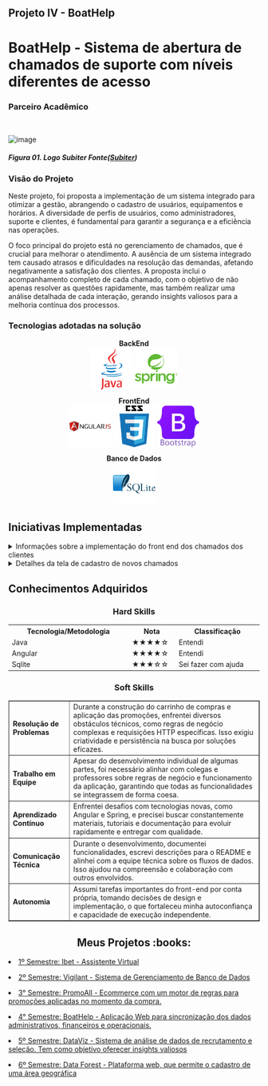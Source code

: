 ## Projeto IV - BoatHelp

# BoatHelp - Sistema de abertura de chamados de suporte com níveis diferentes de acesso

### Parceiro Acadêmico
	
<br/>

![image](https://static.wixstatic.com/media/28f919_850cdd0bc47d4fbd8aa3eeb79db23bf3~mv2.png/v1/fill/w_144,h_50,al_c,q_85,usm_0.66_1.00_0.01,enc_auto/Subiter_NovoLogoCol.png)

##### *Figura 01. Logo Subiter Fonte([Subiter](https://www.subiter.com))*

### Visão do Projeto

Neste projeto, foi proposta a implementação de um sistema integrado para otimizar a gestão, abrangendo o cadastro de usuários, equipamentos e horários. A diversidade de perfis de usuários, como administradores, suporte e clientes, é fundamental para garantir a segurança e a eficiência nas operações.

O foco principal do projeto está no gerenciamento de chamados, que é crucial para melhorar o atendimento. A ausência de um sistema integrado tem causado atrasos e dificuldades na resolução das demandas, afetando negativamente a satisfação dos clientes. A proposta inclui o acompanhamento completo de cada chamado, com o objetivo de não apenas resolver as questões rapidamente, mas também realizar uma análise detalhada de cada interação, gerando insights valiosos para a melhoria contínua dos processos.

### Tecnologias adotadas na solução

<div style="text-align: center;">
  <div style="margin-top: 10px; font-weight: bold;">BackEnd</div>
  <div style="display: inline_block">
    <img src="https://github.com/devicons/devicon/blob/master/icons/java/java-original-wordmark.svg" width="85" height="85" />
    <img src="https://github.com/devicons/devicon/blob/master/icons/spring/spring-original-wordmark.svg" width="85" height="85" />
  </div>
</div>
<div style="text-align: center;">
  <div style="margin-top: 10px; font-weight: bold;">FrontEnd</div>
  <div style="display: inline_block">
    <img src="https://github.com/devicons/devicon/blob/master/icons/angularjs/angularjs-original-wordmark.svg" width="85" height="85" />
    <img src="https://github.com/devicons/devicon/blob/master/icons/css3/css3-original-wordmark.svg" width="85" height="85" />  
    <img src="https://github.com/devicons/devicon/blob/master/icons/bootstrap/bootstrap-original-wordmark.svg" width="85" height="85" />
  </div>
</div>
<div style="text-align: center;">
  <div style="margin-top: 10px; font-weight: bold;">Banco de Dados</div>
  <div style="display: inline_block">
    <img src="https://github.com/devicons/devicon/blob/master/icons/sqlite/sqlite-original-wordmark.svg" width="85" height="85" />
  </div>
</div>

## Iniciativas Implementadas
    
<details ><summary>Informações sobre a implementação do front end dos chamados dos clientes</summary>
     
   ```html
   
	    <script>

		import Chamado_Cliente from "../services/chamado_cliente";
		import Vue from 'vue'
		import { BootstrapVue } from 'bootstrap-vue'
		import 'bootstrap/dist/css/bootstrap.css'
		import 'bootstrap-vue/dist/bootstrap-vue.css'
		
		Vue.use(BootstrapVue)
		
		export default {
		  name: "ChamadoClienteView",
		  data() {
		    return {
		      chamado_clientes: [],
		      chamado_cliente: {
		        criticidadeChamado: "",
		        dataChamado: "",
		        assuntoChamado:"",
		        descricaoChamado: "",
		        situacaoChamado: "F",
		        solucaoChamado: "",
		      },
		      solucao: ""
		    };
		  },
		  mounted() {
		    this.listar();
		  },
		  methods: {
		    listar() {
		      let token = JSON.parse(localStorage.getItem("authUser")).access_token;
		      Chamado_Cliente.listar(token).then((resposta) => {
		        const resp = resposta.data;
		        const result = resp.filter(resp => resp.usuarioChamado.name === "Victor");
		        this.chamado_clientes = result;
		      });
		    },
		    deletar(id) {
		      Chamado_Cliente.deletar(id).then(() => {
		        this.listar();
		        alert("Deletado com Sucesso");
		      });
		    },
		    finalizar(chamado_cliente) {
		      let token = JSON.parse(localStorage.getItem("authUser")).access_token;
		      this.chamado_cliente.criticidadeChamado = chamado_cliente.criticidadeChamado;
		      this.chamado_cliente.dataChamado = chamado_cliente.dataChamado;
		      this.chamado_cliente.assuntoChamado = chamado_cliente.assuntoChamado;
		      this.chamado_cliente.descricaoChamado = chamado_cliente.descricaoChamado;
		      this.chamado_cliente.solucaoChamado = chamado_cliente.solucaoChamado;
		      Chamado_Cliente.atualizar(this.chamado_cliente, chamado_cliente.id, token).then(()=>{
		          alert('Atualizado com sucesso!');
		          this.limparFormularios();
		          this.listar();
		        })
		    },
		    popularModal(solucao) {
		      this.solucao = solucao;
		    },
		    salvar() {
		      console.log(this.chamado_cliente)
		      Chamado_Cliente.atualizar(this.chamado_cliente).then(() => {
		        alert('Atualizado com sucesso!');
		        this.limparFormularios();
		        this.listar();
		      })
		    },
		    limparFormularios() {
		      this.chamado_cliente.usuarioChamado = "";
		      this.chamado_cliente.criticidadeChamado = "";
		      this.chamado_cliente.descricaoChamado = "";
		      this.chamado_cliente.situacaoChamado = "";
		    }
		  },
		};
		</script>

   ```
   
* listar(): Esse método é responsável por listar os chamados dos clientes. Ele começa recuperando o token de autenticação do usuário, que está armazenado no localStorage (provavelmente após um login). Esse token é passado para o método listar do serviço Chamado_Cliente. Quando a resposta é recebida, o método filtra os chamados para mostrar apenas aqueles onde o nome do usuário associado ao chamado é "Victor". O resultado é armazenado na propriedade chamado_clientes, que provavelmente é usada para exibir esses dados na interface do usuário.

* deletar(id): O método deletar recebe o id de um chamado que deve ser excluído. Ele chama o método deletar do serviço Chamado_Cliente passando o id do chamado a ser deletado. Após a exclusão ser realizada com sucesso, o método listar() é chamado novamente para atualizar a lista de chamados e um alerta é exibido para o usuário informando que a operação foi bem-sucedida.

* finalizar(chamado_cliente): O método finalizar é utilizado para atualizar um chamado já existente. Ele começa pegando o token de autenticação do usuário, similar ao que é feito no método listar(). Em seguida, os dados do chamado que precisam ser atualizados são atribuídos à propriedade chamado_cliente. O método atualizar do serviço Chamado_Cliente é chamado, passando o chamado_cliente atualizado e o id do chamado, além do token. Após a atualização ser concluída com sucesso, um alerta é exibido e a função listar() é chamada para refletir as mudanças na interface. Além disso, a função limparFormularios() é chamada, provavelmente para limpar os campos de entrada do formulário após a operação.

* popularModal(solucao): Este método recebe uma solução como argumento e a atribui à propriedade solucao. O nome do método sugere que ele popula um modal (provavelmente uma janela de diálogo na interface do usuário) com a solução de um chamado, permitindo que o usuário visualize ou edite essa informação.

* salvar(): O método salvar parece estar relacionado à atualização de um chamado com novas informações. Ele primeiro registra no console o objeto chamado_cliente atual, que provavelmente contém as mudanças feitas pelo usuário. Em seguida, o método atualizar do serviço Chamado_Cliente é chamado para atualizar o chamado no banco de dados. Após a atualização ser concluída com sucesso, um alerta é exibido e o método listar() é chamado para atualizar a lista de chamados na interface. Como no método finalizar, a função limparFormularios() é chamada para limpar os campos do formulário após a operação.

</details>   


 <details ><summary>Detalhes da tela de cadastro de novos chamados</summary>
       
   ```html
   
        <script>

		import Chamado from "../services/chamado";
		
		export default {
		  name: "CadastroUsuarioView",
		
		  data() {
		    return {
		      tiposChamado: [],
		      mostrar: false,
		      nome: "Victor",
		      data: "",
		      endereco: "",
		      chamado: {
		        usuarioChamado: {
		          id: 1
		        },
		        tipoChamado: {
		          id: 1
		        },
		        assuntoChamado: "",
		        descricaoChamado: "",
		        criticidadeChamado: "",
		        situacaoChamado: "A",
		        solucaoChamado: "Ainda não possui solução"
		      }
		    };
		  },
		
		  mounted() {
		    this.listarTiposChamado();
		  },
		
		  methods: {
		    salvar(){
		      let token = JSON.parse(localStorage.getItem("authUser")).access_token;
		
		      Chamado.salvar(this.chamado, token).then(() => {
		        alert('Salvo com sucesso');
		        this.limparFormularios();
		      });
		    },
		
		    mostrarAgendamento(){
		      if(this.chamado.tipoChamado.id === 1 || this.chamado.tipoChamado.id === 2){
		        this.mostrar = true
		      }else{
		        this.mostrar = false
		      }
		    },
		
		    listarTiposChamado(){
		      Chamado.listarTipoServico().then((resp) => {
		        this.tiposChamado = resp.data;
		      })
		    },
		
		    limparFormularios() {
		      this.chamado.descricaoChamado = "";
		      this.chamado.assuntoChamado = "";
		      this.data = "";
		      this.endereco = "";
		      this.chamado.criticidadeChamado = "";
		      this.chamado.tipoChamado = "";
		    }
		    
		  }
		};
		</script>
         
   ```
Esse código é um componente Vue.js chamado CadastroUsuarioView, responsável por gerenciar o cadastro de chamados de usuários. O componente tem um conjunto de variáveis no objeto data(), que são utilizadas para armazenar as informações inseridas no formulário de cadastro, como o nome do usuário, a data, o endereço e os dados do chamado, incluindo o tipo, assunto, descrição, criticidade, situação e solução.

Ao ser montado, o componente chama o método listarTiposChamado(), que faz uma requisição ao serviço Chamado para recuperar os tipos de chamados disponíveis. Esses tipos são então armazenados na variável tiposChamado, provavelmente usada para preencher um campo de seleção na interface. O componente também oferece uma lógica para controlar a exibição de um formulário de agendamento. Se o tipo de chamado selecionado for um dos tipos específicos (id 1 ou 2), o campo de agendamento será mostrado; caso contrário, ele é escondido.

Quando o usuário clica no botão de salvar, o método salvar() é chamado. Esse método recupera o token de autenticação do usuário do localStorage, e com ele, chama o serviço Chamado.salvar() para salvar os dados do chamado. Após o chamado ser salvo com sucesso, o componente exibe um alerta de confirmação e limpa os campos do formulário através do método limparFormularios().

Além disso, o componente mantém a função de limpar o formulário, que reseta todos os campos de entrada de dados para seus valores iniciais ou vazios, o que é útil após a criação de um chamado ou quando o usuário decide reiniciar o processo de cadastro.

No geral, esse código cria uma interface de cadastro de chamados interativa, que lida com a coleta de dados do usuário, interage com a API backend para salvar os chamados e exibe os resultados de forma condicional, com base nos tipos de chamados selecionados.

</details> 

## Conhecimentos Adquiridos


 <h3 align="center"> Hard Skills </h3>
  <table align="center">
    <tr>
      <th width="270px">Tecnologia/Metodologia</th>
      <th width="85px">Nota</th>
      <th width="200px">Classificação</th>
    </tr>
    <tr>
      <td>Java</td>
      <td>★★★★☆</td>
	<td>Entendi</td>
    </tr>
    <tr>
      <td>Angular</td>
      <td>★★★★☆</td>
	<td>Entendi</td>
    </tr>	
    <tr>
      <td>Sqlite</td>
      <td>★★★☆☆</td>
	<td>Sei fazer com ajuda</td>
    </tr>
  </table>
  
<h3 align="center">Soft Skills</h3>

<table align="center" border="1" cellpadding="10" cellspacing="0">
  <tr>
    <td><strong>Resolução de Problemas</strong></td>
    <td>Durante a construção do carrinho de compras e aplicação das promoções, enfrentei diversos obstáculos técnicos, como regras de negócio complexas e requisições HTTP específicas. Isso exigiu criatividade e persistência na busca por soluções eficazes.</td>
  </tr>
  <tr>
    <td><strong>Trabalho em Equipe</strong></td>
    <td>Apesar do desenvolvimento individual de algumas partes, foi necessário alinhar com colegas e professores sobre regras de negócio e funcionamento da aplicação, garantindo que todas as funcionalidades se integrassem de forma coesa.</td>
  </tr>
  <tr>
    <td><strong>Aprendizado Contínuo</strong></td>
    <td>Enfrentei desafios com tecnologias novas, como Angular e Spring, e precisei buscar constantemente materiais, tutoriais e documentação para evoluir rapidamente e entregar com qualidade.</td>
  </tr>
  <tr>
    <td><strong>Comunicação Técnica</strong></td>
    <td>Durante o desenvolvimento, documentei funcionalidades, escrevi descrições para o README e alinhei com a equipe técnica sobre os fluxos de dados. Isso ajudou na compreensão e colaboração com outros envolvidos.</td>
  </tr>
  <tr>
    <td><strong>Autonomia</strong></td>
    <td>Assumi tarefas importantes do front-end por conta própria, tomando decisões de design e implementação, o que fortaleceu minha autoconfiança e capacidade de execução independente.</td>
  </tr>
</table>

 <h2 align="center"> Meus Projetos :books:</h2>
 
   <p align="justify" style="font-family:roboto;"><li><a href="https://github.com/Antonio-Zago/portfolio-apis-fatec/blob/main/API_1.md">1º Semestre: Ibet - Assistente Virtual</a></li></p>
   <p align="justify" style="font-family:roboto;"><li><a href="https://github.com/Antonio-Zago/portfolio-apis-fatec/blob/main/API_2.md">2º Semestre: Vigilant - Sistema de Gerenciamento de Banco de Dados</a></li></p>
   <p align="justify" style="font-family:roboto;"><li><a href="https://github.com/Antonio-Zago/portfolio-apis-fatec/blob/main/API_3.md">3° Semestre: PromoAll - Ecommerce com um motor de regras para promoções aplicadas no momento da compra.</a></li></p>
   <p align="justify" style="font-family:roboto;"><li><a href="https://github.com/Antonio-Zago/portfolio-apis-fatec/blob/main/API_4.md">4° Semestre: BoatHelp - Aplicação Web para sincronização dos dados administrativos, financeiros e operacionais.</a></li></p>
   <p align="justify" style="font-family:roboto;"><li><a href="https://github.com/Antonio-Zago/portfolio-apis-fatec/blob/main/API_5.md">5º Semestre: DataViz - Sistema de análise de dados de recrutamento e seleção. Tem como objetivo oferecer insights valiosos</a></li></p>
   <p align="justify" style="font-family:roboto;"><li><a href="https://github.com/Antonio-Zago/portfolio-apis-fatec/blob/main/API_6.md">6º Semestre: Data Forest - Plataforma web, que permite o cadastro de uma área geográfica</a></li></p>

